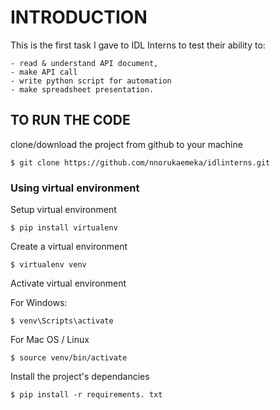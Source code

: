 # INTRODUCTION
This is the first task I gave to IDL Interns to test their ability to:

    - read & understand API document,
    - make API call
    - write python script for automation
    - make spreadsheet presentation.

## TO RUN THE CODE

clone/download the project from github to your machine

    $ git clone https://github.com/nnorukaemeka/idlinterns.git

### Using virtual environment
Setup virtual environment

    $ pip install virtualenv

Create a virtual environment

    $ virtualenv venv

Activate virtual environment

For Windows:

    $ venv\Scripts\activate
    
For Mac OS / Linux

    $ source venv/bin/activate

Install the project's dependancies

    $ pip install -r requirements. txt           